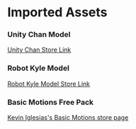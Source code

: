 ﻿# Imported Assets
### Unity Chan Model 
[Unity Chan Store Link](https://assetstore.unity.com/packages/3d/characters/unity-chan-model-18705 "Unity Chan Model Store Page")
### Robot Kyle Model
[Robot Kyle Model Store Link](https://assetstore.unity.com/packages/3d/characters/robots/space-robot-kyle-4696 "Robot Kyle in Unity Asset Store")
### Basic Motions Free Pack
[Kevin Iglesias's Basic Motions store page](https://assetstore.unity.com/packages/3d/animations/basic-motions-free-pack-154271 "Kevin Iglesias's Basic Motions in Unity Asset Store")